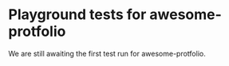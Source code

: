 # Playground tests for awesome-protfolio
We are still awaiting the first test run for awesome-protfolio.
